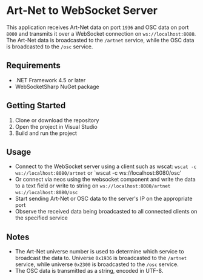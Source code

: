 # Art-Net to WebSocket Server

This application receives Art-Net data on port `1936` and OSC data on port `8000` and transmits it over a WebSocket connection on `ws://localhost:8080`. The Art-Net data is broadcasted to the `/artnet` service, while the OSC data is broadcasted to the `/osc` service.

## Requirements

- .NET Framework 4.5 or later
- WebSocketSharp NuGet package

## Getting Started

1. Clone or download the repository
2. Open the project in Visual Studio
3. Build and run the project

## Usage

- Connect to the WebSocket server using a client such as wscat: `wscat -c ws://localhost:8080/artnet` or `wscat -c ws://localhost:8080/osc'
- Or connect via neos using the websocket component and write the data to a text field or write to string on `ws://localhost:8080/artnet` `ws://localhost:8080/osc`
- Start sending Art-Net or OSC data to the server's IP on the appropriate port
- Observe the received data being broadcasted to all connected clients on the specified service

## Notes

- The Art-Net universe number is used to determine which service to broadcast the data to. Universe `0x1936` is broadcasted to the `/artnet` service, while universe `0x2300` is broadcasted to the `/osc` service.
- The OSC data is transmitted as a string, encoded in UTF-8.
